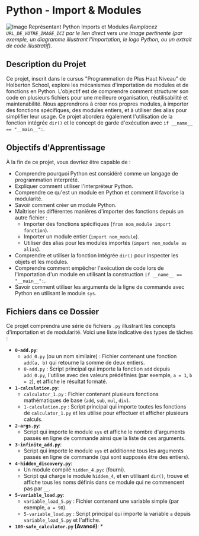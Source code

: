 # Python - Import & Modules

![Image Représentant Python Imports et Modules](URL_DE_VOTRE_IMAGE_ICI)
*Remplacez `URL_DE_VOTRE_IMAGE_ICI` par le lien direct vers une image pertinente (par exemple, un diagramme illustrant l'importation, le logo Python, ou un extrait de code illustratif).*

## Description du Projet

Ce projet, inscrit dans le cursus "Programmation de Plus Haut Niveau" de Holberton School, explore les mécanismes d'importation de modules et de fonctions en Python. L'objectif est de comprendre comment structurer son code en plusieurs fichiers pour une meilleure organisation, réutilisabilité et maintenabilité. Nous apprendrons à créer nos propres modules, à importer des fonctions spécifiques, des modules entiers, et à utiliser des alias pour simplifier leur usage. Ce projet abordera également l'utilisation de la fonction intégrée `dir()` et le concept de garde d'exécution avec `if __name__ == "__main__":`.

## Objectifs d'Apprentissage

À la fin de ce projet, vous devriez être capable de :

*   Comprendre pourquoi Python est considéré comme un langage de programmation interprété.
*   Expliquer comment utiliser l'interpréteur Python.
*   Comprendre ce qu'est un module en Python et comment il favorise la modularité.
*   Savoir comment créer un module Python.
*   Maîtriser les différentes manières d'importer des fonctions depuis un autre fichier :
    *   Importer des fonctions spécifiques (`from nom_module import fonction`).
    *   Importer un module entier (`import nom_module`).
    *   Utiliser des alias pour les modules importés (`import nom_module as alias`).
*   Comprendre et utiliser la fonction intégrée `dir()` pour inspecter les objets et les modules.
*   Comprendre comment empêcher l'exécution de code lors de l'importation d'un module en utilisant la construction `if __name__ == "__main__":`.
*   Savoir comment utiliser les arguments de la ligne de commande avec Python en utilisant le module `sys`.

## Fichiers dans ce Dossier

Ce projet comprendra une série de fichiers `.py` illustrant les concepts d'importation et de modularité. Voici une liste indicative des types de tâches :

*   **`0-add.py`**:
    *   `add_0.py` (ou un nom similaire) : Fichier contenant une fonction `add(a, b)` qui retourne la somme de deux entiers.
    *   `0-add.py` : Script principal qui importe la fonction `add` depuis `add_0.py`, l'utilise avec des valeurs prédéfinies (par exemple, `a = 1`, `b = 2`), et affiche le résultat formaté.
*   **`1-calculation.py`**:
    *   `calculator_1.py` : Fichier contenant plusieurs fonctions mathématiques de base (`add`, `sub`, `mul`, `div`).
    *   `1-calculation.py` : Script principal qui importe toutes les fonctions de `calculator_1.py` et les utilise pour effectuer et afficher plusieurs calculs.
*   **`2-args.py`**:
    *   Script qui importe le module `sys` et affiche le nombre d'arguments passés en ligne de commande ainsi que la liste de ces arguments.
*   **`3-infinite_add.py`**:
    *   Script qui importe le module `sys` et additionne tous les arguments passés en ligne de commande (qui sont supposés être des entiers).
*   **`4-hidden_discovery.py`**:
    *   Un module compilé `hidden_4.pyc` (fourni).
    *   Script qui charge le module `hidden_4`, et en utilisant `dir()`, trouve et affiche tous les noms définis dans ce module qui ne commencent pas par `__`.
*   **`5-variable_load.py`**:
    *   `variable_load_5.py` : Fichier contenant une variable simple (par exemple, `a = 98`).
    *   `5-variable_load.py` : Script principal qui importe la variable `a` depuis `variable_load_5.py` et l'affiche.
*   **`100-safe_calculator.py` (Avancé)**:
    *
